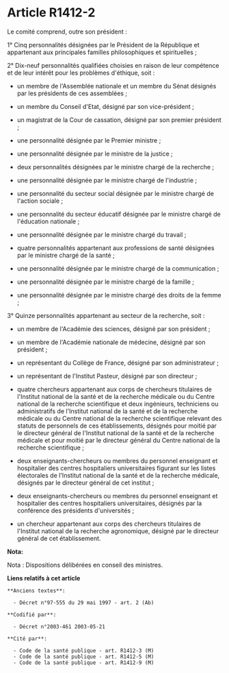 # Article R1412-2

Le comité comprend, outre son président :

1° Cinq personnalités désignées par le Président de la République et appartenant aux principales familles philosophiques et
spirituelles ;

2° Dix-neuf personnalités qualifiées choisies en raison de leur compétence et de leur intérêt pour les problèmes d'éthique,
soit :

- un membre de l'Assemblée nationale et un membre du Sénat désignés par les présidents de ces assemblées ;

- un membre du Conseil d'Etat, désigné par son vice-président ;

- un magistrat de la Cour de cassation, désigné par son premier président ;

- une personnalité désignée par le Premier ministre ;

- une personnalité désignée par le ministre de la justice ;

- deux personnalités désignées par le ministre chargé de la recherche ;

- une personnalité désignée par le ministre chargé de l'industrie ;

- une personnalité du secteur social désignée par le ministre chargé de l'action sociale ;

- une personnalité du secteur éducatif désignée par le ministre chargé de l'éducation nationale ;

- une personnalité désignée par le ministre chargé du travail ;

- quatre personnalités appartenant aux professions de santé désignées par le ministre chargé de la santé ;

- une personnalité désignée par le ministre chargé de la communication ;

- une personnalité désignée par le ministre chargé de la famille ;

- une personnalité désignée par le ministre chargé des droits de la femme ;

3° Quinze personnalités appartenant au secteur de la recherche, soit :

- un membre de l'Académie des sciences, désigné par son président ;

- un membre de l'Académie nationale de médecine, désigné par son président ;

- un représentant du Collège de France, désigné par son administrateur ;

- un représentant de l'Institut Pasteur, désigné par son directeur ;

- quatre chercheurs appartenant aux corps de chercheurs titulaires de l'Institut national de la santé et de la recherche
médicale ou du Centre national de la recherche scientifique et deux ingénieurs, techniciens ou administratifs de l'Institut
national de la santé et de la recherche médicale ou du Centre national de la recherche scientifique relevant des statuts de
personnels de ces établissements, désignés pour moitié par le directeur général de l'Institut national de la santé et de la
recherche médicale et pour moitié par le directeur général du Centre national de la recherche scientifique ;

- deux enseignants-chercheurs ou membres du personnel enseignant et hospitalier des centres hospitaliers universitaires
figurant sur les listes électorales de l'Institut national de la santé et de la recherche médicale, désignés par le directeur
général de cet institut ;

- deux enseignants-chercheurs ou membres du personnel enseignant et hospitalier des centres hospitaliers universitaires,
désignés par la conférence des présidents d'universités ;

- un chercheur appartenant aux corps des chercheurs titulaires de l'Institut national de la recherche agronomique, désigné
par le directeur général de cet établissement.

**Nota:**

Nota : Dispositions délibérées en conseil des ministres.

**Liens relatifs à cet article**

	**Anciens textes**:

	  - Décret n°97-555 du 29 mai 1997 - art. 2 (Ab)

	**Codifié par**:

	  - Décret n°2003-461 2003-05-21

	**Cité par**:

	  - Code de la santé publique - art. R1412-3 (M)
	  - Code de la santé publique - art. R1412-5 (M)
	  - Code de la santé publique - art. R1412-9 (M)
